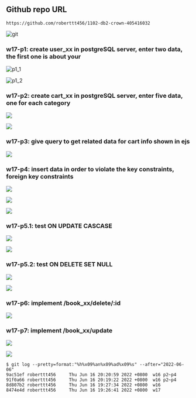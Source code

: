 
##  Github repo URL
```https://github.com/roberttt456/1102-db2-crown-405416032```

![git](git.png)


### w17-p1: create user_xx in postgreSQL server, enter two data, the first one is about your

![p1_1](p1_1.png)

![p1_2](p1_2.png)

### w17-p2: create cart_xx in postgreSQL server, enter five data, one for each category

![](p2_1.png)

![](p2_2.png)

### w17-p3: give query to get related data for cart info shown in ejs

![](p3.png)

### w17-p4: insert data in order to violate the key constraints, foreign key constraints

![](p4_1.png)

![](p4_2.png)

![](p4_3.png)

### w17-p5.1: test ON UPDATE CASCASE

![](p5_1.png)

![](p5_2.png)

### w17-p5.2: test ON DELETE SET NULL

![](p5_3.png)

![](p5_4.png)

### w17-p6: implement /book_xx/delete/:id

![](p6.png)

### w17-p7: implement /book_xx/update

![](p7_1.png)

![](p7_2.png)
```
$ git log --pretty=format:"%h%x09%an%x09%ad%x09%s" --after="2022-06-06"         
9ac51ef roberttt456     Thu Jun 16 20:20:59 2022 +0800  w16 p2~p4
91f0a66 roberttt456     Thu Jun 16 20:19:22 2022 +0800  w16 p2~p4
8d807b2 roberttt456     Thu Jun 16 19:27:34 2022 +0800  w16
8474e4d roberttt456     Thu Jun 16 19:26:41 2022 +0800  w17
```